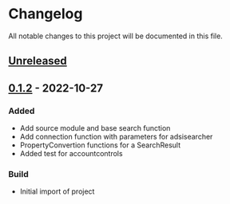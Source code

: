 # Changelog

All notable changes to this project will be documented in this file.

## [Unreleased]

## [0.1.2] - 2022-10-27

### Added

- Add source module and base search function
- Add connection function with parameters for adsisearcher
- PropertyConvertion functions for a SearchResult
- Added test for accountcontrols

### Build

- Initial import of project

[Unreleased]: https://github.com/aldrichtr/PSAdsiTools/compare/v0.1.2..HEAD
[0.1.2]: https://github.com/aldrichtr/PSAdsiTools/tree/v0.1.2